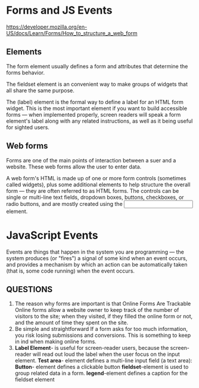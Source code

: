 # Forms and JS Events

<https://developer.mozilla.org/en-US/docs/Learn/Forms/How_to_structure_a_web_form>

## Elements

The form element usually defines a form and attributes that determine the forms behavior.

The fieldset element is an convenient way to make groups of widgets that all share the same purpose.

The (label) element is the formal way to define a label for an HTML form widget. This is the most important element if you want to build accessible forms — when implemented properly, screen readers will speak a form element's label along with any related instructions, as well as it being useful for sighted users.

## Web forms

Forms are  one of the main points of interaction between a suer and a website. These web forms allow the user to enter data.

A web form's HTML is made up of one or more form controls (sometimes called widgets), plus some additional elements to help structure the overall form — they are often referred to as HTML forms. The controls can be single or multi-line text fields, dropdown boxes, buttons, checkboxes, or radio buttons, and are mostly created using the <input> element.

# JavaScript Events

Events are things that happen in the system you are programming — the system produces (or "fires") a signal of some kind when an event occurs, and provides a mechanism by which an action can be automatically taken (that is, some code running) when the event occurs. 




## QUESTIONS

1. The reason why forms are important is that Online Forms Are Trackable Online forms allow a website owner to keep track of the number of visitors to the site; when they visited, if they filled the online form or not, and the amount of time they spent on the site.
2. Be simple and straightforward If a form asks for too much information, you risk losing submissions and conversions. This is something to keep in ind when making online forms.
3. **Label Element**- is useful for screen-reader users, because the screen-reader will read out loud the label when the user focus on the input element.
**Test area**- element defines a multi-line input field (a text area):
**Button**- element defines a clickable button
**fieldset**-element is used to group related data in a form.
**legend**-element defines a caption for the fieldset element
